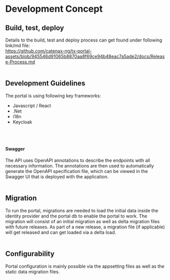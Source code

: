 # Development Concept

## Build, test, deploy
Details to the build, test and deploy process can get found under following link/md file:  
https://github.com/catenax-ng/tx-portal-assets/blob/945546d91065b8870aa8f69ce94b48eac7a5ade2/docs/Release-Process.md
<br>
<br>

## Development Guidelines
The portal is using following key frameworks:
<br>
* Javascript / React
* .Net
* i18n
* Keycloak
<br>
<br>

#### Swagger
The API uses OpenAPI annotations to describe the endpoints with all necessary information. The annotations are then used to automatically generate the OpenAPI specification file, which can be viewed in the Swagger UI that is deployed with the application.
<br>
<br>

## Migration
To run the portal, migrations are needed to load the initial data inside the identity provider and the portal db to enable the portal to work.
The migration will consist of an initial migration as well as delta migration files with future releases. As part of a new release, a migration file (if applicable) will get released and can get loaded via a delta load.
<br>
<br>

## Configurability
Portal configuration is mainly possible via the appsetting files as well as the static data migration files.
